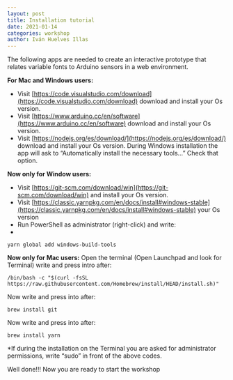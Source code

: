 ```yaml
---
layout: post
title: Installation tutorial
date: 2021-01-14
categories: workshop
author: Iván Huelves Illas
---
```

The following apps are needed to create an interactive prototype that relates variable fonts to Arduino sensors in a web environment.

**For Mac and Windows users:**
- Visit [https://code.visualstudio.com/download](https://code.visualstudio.com/download) download and install your Os version.
- Visit [https://www.arduino.cc/en/software](https://www.arduino.cc/en/software) download and install your Os version.
- Visit [https://nodejs.org/es/download/](https://nodejs.org/es/download/) download and install your Os version. During Windows installation the app will ask to “Automatically install the necessary tools…” Check that option.

**Now only for Window users:**
- Visit [https://git-scm.com/download/win](https://git-scm.com/download/win) and install your Os version.
- Visit [https://classic.yarnpkg.com/en/docs/install#windows-stable](https://classic.yarnpkg.com/en/docs/install#windows-stable) your Os version
- Run PowerShell as administrator (right-click) and write:
- 
`yarn global add windows-build-tools`

**Now only for Mac users:**
Open the terminal (Open Launchpad and look for Terminal) write and press intro after:

`/bin/bash -c "$(curl -fsSL https://raw.githubusercontent.com/Homebrew/install/HEAD/install.sh)"`

Now write and press into after:

`brew install git`

Now write and press into after:

`brew install yarn`

*If during the installation on the Terminal you are asked for administrator permissions, write “sudo” in front of the above codes.

Well done!!! Now you are ready to start the workshop
